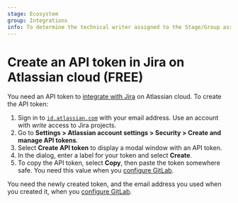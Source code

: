 ```yaml
---
stage: Ecosystem
group: Integrations
info: To determine the technical writer assigned to the Stage/Group associated with this page, see https://about.gitlab.com/handbook/engineering/ux/technical-writing/#assignments
---
```


# Create an API token in Jira on Atlassian cloud **(FREE)**

You need an API token to [integrate with Jira](index.md)
on Atlassian cloud. To create the API token:

1. Sign in to [`id.atlassian.com`](https://id.atlassian.com/manage-profile/security/api-tokens)
   with your email address. Use an account with *write* access to Jira projects.
1. Go to **Settings > Atlassian account settings > Security > Create and manage API tokens**.
1. Select **Create API token** to display a modal window with an API token.
1. In the dialog, enter a label for your token and select **Create**.
1. To copy the API token, select **Copy**, then paste the token somewhere safe. You need this value when you
   [configure GitLab](configure.md).

You need the newly created token, and the email
address you used when you created it, when you
[configure GitLab](configure.md).
